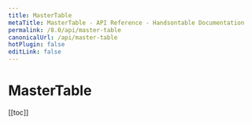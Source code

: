 ```yaml
---
title: MasterTable
metaTitle: MasterTable - API Reference - Handsontable Documentation
permalink: /8.0/api/master-table
canonicalUrl: /api/master-table
hotPlugin: false
editLink: false
---
```


# MasterTable

[[toc]]

